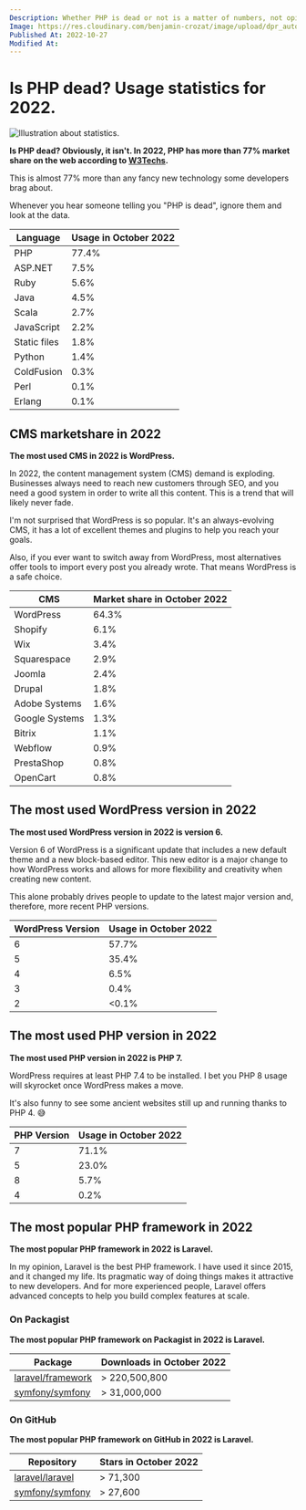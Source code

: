 ```yaml
---
Description: Whether PHP is dead or not is a matter of numbers, not opinions. This article will provide you with essential statistics that will lead you to make better decisions.
Image: https://res.cloudinary.com/benjamin-crozat/image/upload/dpr_auto,f_auto,q_auto,w_auto/v1666874742/benjamincrozat.com/statistics_a0weap.png
Published At: 2022-10-27
Modified At:
---
```


# Is PHP dead? Usage statistics for 2022.

![Illustration about statistics.](https://res.cloudinary.com/benjamin-crozat/image/upload/dpr_auto,f_auto,q_auto,w_auto/v1666874742/benjamincrozat.com/statistics_a0weap.png)

**Is PHP dead? Obviously, it isn't. In 2022, PHP has more than 77% market share on the web according to [W3Techs](https://w3techs.com/technologies/overview/programming_language).**

This is almost 77% more than any fancy new technology some developers brag about.

Whenever you hear someone telling you "PHP is dead", ignore them and look at the data.

| Language     | Usage in October 2022 |
| ------------ | --------------------- |
| PHP          | 77.4%                 |
| ASP.NET      | 7.5%                  |
| Ruby         | 5.6%                  |
| Java         | 4.5%                  |
| Scala        | 2.7%                  |
| JavaScript   | 2.2%                  |
| Static files | 1.8%                  |
| Python       | 1.4%                  |
| ColdFusion   | 0.3%                  |
| Perl         | 0.1%                  |
| Erlang       | 0.1%                  |

## CMS marketshare in 2022

**The most used CMS in 2022 is WordPress.**

In 2022, the content management system (CMS) demand is exploding. Businesses always need to reach new customers through SEO, and you need a good system in order to write all this content. This is a trend that will likely never fade.

I'm not surprised that WordPress is so popular. It's an always-evolving CMS, it has a lot of excellent themes and plugins to help you reach your goals.

Also, if you ever want to switch away from WordPress, most alternatives offer tools to import every post you already wrote. That means WordPress is a safe choice.

| CMS            | Market share in October 2022 |
| -------------- | ---------------------------- |
| WordPress      | 64.3%                        |
| Shopify        | 6.1%                         |
| Wix            | 3.4%                         |
| Squarespace    | 2.9%                         |
| Joomla         | 2.4%                         |
| Drupal         | 1.8%                         |
| Adobe Systems  | 1.6%                         |
| Google Systems | 1.3%                         |
| Bitrix         | 1.1%                         |
| Webflow        | 0.9%                         |
| PrestaShop     | 0.8%                         |
| OpenCart       | 0.8%                         |

## The most used WordPress version in 2022

**The most used WordPress version in 2022 is version 6.**

Version 6 of WordPress is a significant update that includes a new default theme and a new block-based editor. This new editor is a major change to how WordPress works and allows for more flexibility and creativity when creating new content.

This alone probably drives people to update to the latest major version and, therefore, more recent PHP versions.

| WordPress Version | Usage in October 2022 |
| ----------------- | --------------------- |
| 6                 | 57.7%                 |
| 5                 | 35.4%                 |
| 4                 | 6.5%                  |
| 3                 | 0.4%                  |
| 2                 | <0.1%                 |

## The most used PHP version in 2022

**The most used PHP version in 2022 is PHP 7.**

WordPress requires at least PHP 7.4 to be installed. I bet you PHP 8 usage will skyrocket once WordPress makes a move.

It's also funny to see some ancient websites still up and running thanks to PHP 4. 😅

| PHP Version | Usage in October 2022 |
| ----------- | --------------------- |
| 7           | 71.1%                 |
| 5           | 23.0%                 |
| 8           | 5.7%                  |
| 4           | 0.2%                  |

## The most popular PHP framework in 2022

**The most popular PHP framework in 2022 is Laravel.**

In my opinion, Laravel is the best PHP framework. I have used it since 2015, and it changed my life. Its pragmatic way of doing things makes it attractive to new developers. And for more experienced people, Laravel offers advanced concepts to help you build complex features at scale.

### On Packagist

**The most popular PHP framework on Packagist in 2022 is Laravel.**

| Package | Downloads in October 2022 |
| ------------------------------------------------------------ | ------------------------- |
| [laravel/framework](https://packagist.org/laravel/framework) | > 220,500,800             |
| [symfony/symfony](https://packagist.org/symfony/symfony)     | > 31,000,000              |

### On GitHub

**The most popular PHP framework on GitHub in 2022 is Laravel.**

| Repository | Stars in October 2022 |
| ----------------------------------------------------- | --------------------- |
| [laravel/laravel](https://github.com/laravel/laravel) | > 71,300              |
| [symfony/symfony](https://github.com/symfony/symfony) | > 27,600              |

